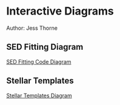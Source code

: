 # Interactive Diagrams
Author: Jess Thorne


## SED Fitting Diagram
[SED Fitting Code Diagram](SEDDiagram.md)


## Stellar Templates
[Stellar Templates Diagram](StellarTemplates.md)